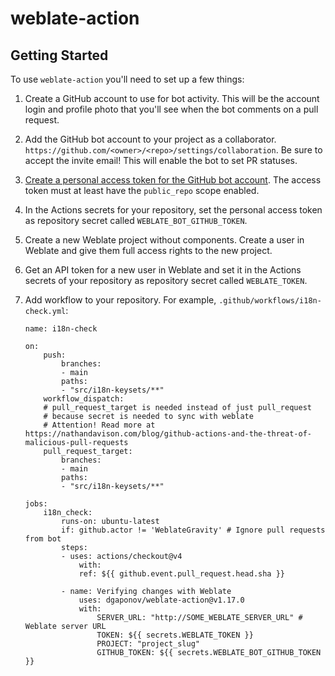 # weblate-action

## Getting Started

To use `weblate-action` you'll need to set up a few things:

1. Create a GitHub account to use for bot
activity. This will be the account login and
profile photo that you'll see when the bot
comments on a pull request.

2. Add the GitHub bot account to your project as a collaborator.
`https://github.com/<owner>/<repo>/settings/collaboration`.
Be sure to accept the invite email! This will enable the bot
to set PR statuses.

3. [Create a personal access token for the
GitHub bot account](https://github.com/settings/tokens).
The access token must at least have the `public_repo` scope
enabled.

4. In the Actions secrets for your repository,
set the personal access token as repository
secret called `WEBLATE_BOT_GITHUB_TOKEN`.

5. Create a new Weblate project without components.
Create a user in Weblate and give them full access rights to the new project.

6. Get an API token for a new user in Weblate and set it in the Actions secrets
of your repository as repository secret called `WEBLATE_TOKEN`.

7. Add workflow to your repository. For example, `.github/workflows/i18n-check.yml`:

    ```
    name: i18n-check

    on:
        push:
            branches:
            - main
            paths:
            - "src/i18n-keysets/**"
        workflow_dispatch:
        # pull_request_target is needed instead of just pull_request
        # because secret is needed to sync with weblate
        # Attention! Read more at https://nathandavison.com/blog/github-actions-and-the-threat-of-malicious-pull-requests
        pull_request_target:
            branches:
            - main
            paths:
            - "src/i18n-keysets/**"

    jobs:
        i18n_check:
            runs-on: ubuntu-latest
            if: github.actor != 'WeblateGravity' # Ignore pull requests from bot
            steps:
            - uses: actions/checkout@v4
                with:
                ref: ${{ github.event.pull_request.head.sha }}
    
            - name: Verifying changes with Weblate
                uses: dgaponov/weblate-action@v1.17.0
                with:
                    SERVER_URL: "http://SOME_WEBLATE_SERVER_URL" # Weblate server URL
                    TOKEN: ${{ secrets.WEBLATE_TOKEN }}
                    PROJECT: "project_slug"
                    GITHUB_TOKEN: ${{ secrets.WEBLATE_BOT_GITHUB_TOKEN }}
    ```

